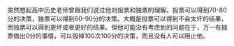 突然想起高中历史老师曾跟我们说过他对投票和独票的理解。投票可以得到70-80分的决策，独票可以得到60-90分的决策。大概是投票可以得到不会太坏的结果，而独票可以得到更坏或者更好的结果。但他可能没有考虑到的问题在于，万一有独票做出0分的事情，可以毁掉100次100分的决策，而且没有人可以阻止他。